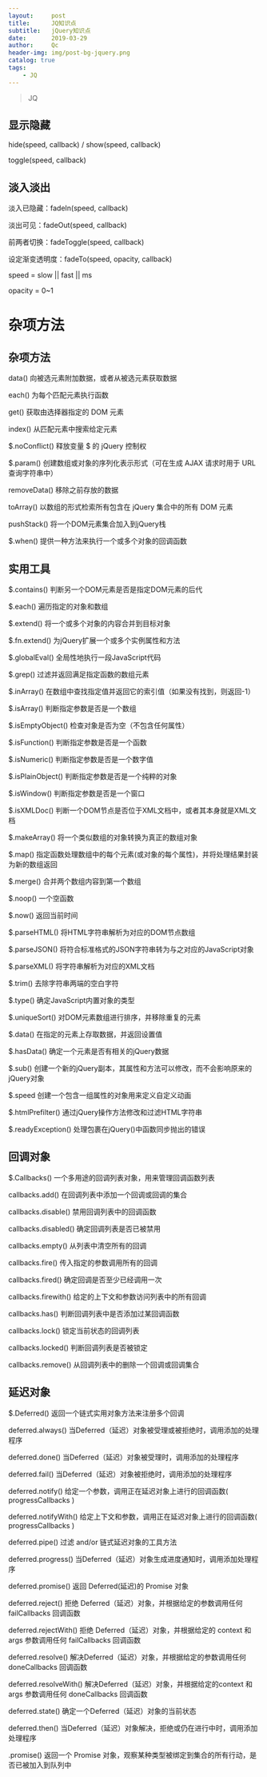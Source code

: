 ```yaml
---
layout:     post
title:      JQ知识点
subtitle:   jQuery知识点
date:       2019-03-29
author:     Qc
header-img: img/post-bg-jquery.png
catalog: true
tags:
    - JQ
---
```


> JQ

## 显示隐藏

hide(speed, callback) / show(speed, callback)

toggle(speed, callback)

## 淡入淡出

淡入已隐藏：fadeIn(speed, callback)

淡出可见：fadeOut(speed, callback)

前两者切换：fadeToggle(speed, callback)

设定渐变透明度：fadeTo(speed, opacity, callback)

speed = slow || fast || ms

opacity = 0~1

# 杂项方法

## 杂项方法

data()	向被选元素附加数据，或者从被选元素获取数据

each()	为每个匹配元素执行函数

get()	获取由选择器指定的 DOM 元素

index()	从匹配元素中搜索给定元素

$.noConflict()	释放变量 $ 的 jQuery 控制权

$.param()	创建数组或对象的序列化表示形式（可在生成 AJAX 请求时用于 URL 查询字符串中）

removeData()	移除之前存放的数据

toArray()	以数组的形式检索所有包含在 jQuery 集合中的所有 DOM 元素

pushStack()	将一个DOM元素集合加入到jQuery栈

$.when()	提供一种方法来执行一个或多个对象的回调函数

## 实用工具

$.contains()	判断另一个DOM元素是否是指定DOM元素的后代

$.each()	遍历指定的对象和数组

$.extend()	将一个或多个对象的内容合并到目标对象

$.fn.extend()	为jQuery扩展一个或多个实例属性和方法

$.globalEval()	全局性地执行一段JavaScript代码

$.grep()	过滤并返回满足指定函数的数组元素

$.inArray()	在数组中查找指定值并返回它的索引值（如果没有找到，则返回-1）

$.isArray()	判断指定参数是否是一个数组

$.isEmptyObject()	检查对象是否为空（不包含任何属性）

$.isFunction()	判断指定参数是否是一个函数

$.isNumeric()	判断指定参数是否是一个数字值

$.isPlainObject()	判断指定参数是否是一个纯粹的对象

$.isWindow()	判断指定参数是否是一个窗口

$.isXMLDoc()	判断一个DOM节点是否位于XML文档中，或者其本身就是XML文档

$.makeArray()	将一个类似数组的对象转换为真正的数组对象

$.map()	指定函数处理数组中的每个元素(或对象的每个属性)，并将处理结果封装为新的数组返回

$.merge()	合并两个数组内容到第一个数组

$.noop()	一个空函数

$.now()	返回当前时间

$.parseHTML()	将HTML字符串解析为对应的DOM节点数组

$.parseJSON()	将符合标准格式的JSON字符串转为与之对应的JavaScript对象

$.parseXML()	将字符串解析为对应的XML文档

$.trim()	去除字符串两端的空白字符

$.type()	确定JavaScript内置对象的类型

$.uniqueSort()	对DOM元素数组进行排序，并移除重复的元素

$.data()	在指定的元素上存取数据，并返回设置值

$.hasData()	确定一个元素是否有相关的jQuery数据

$.sub()	创建一个新的jQuery副本，其属性和方法可以修改，而不会影响原来的jQuery对象

$.speed	创建一个包含一组属性的对象用来定义自定义动画

$.htmlPrefilter()	通过jQuery操作方法修改和过滤HTML字符串

$.readyException()	处理包裹在jQuery()中函数同步抛出的错误

## 回调对象

$.Callbacks()	一个多用途的回调列表对象，用来管理回调函数列表

callbacks.add()	在回调列表中添加一个回调或回调的集合

callbacks.disable()	禁用回调列表中的回调函数

callbacks.disabled()	确定回调列表是否已被禁用

callbacks.empty()	从列表中清空所有的回调

callbacks.fire()	传入指定的参数调用所有的回调

callbacks.fired()	确定回调是否至少已经调用一次

callbacks.firewith()	给定的上下文和参数访问列表中的所有回调

callbacks.has()	判断回调列表中是否添加过某回调函数

callbacks.lock()	锁定当前状态的回调列表

callbacks.locked()	判断回调列表是否被锁定

callbacks.remove()	从回调列表中的删除一个回调或回调集合

## 延迟对象

$.Deferred()	返回一个链式实用对象方法来注册多个回调

deferred.always()	当Deferred（延迟）对象被受理或被拒绝时，调用添加的处理程序

deferred.done()	当Deferred（延迟）对象被受理时，调用添加的处理程序

deferred.fail()	当Deferred（延迟）对象被拒绝时，调用添加的处理程序

deferred.notify()	给定一个参数，调用正在延迟对象上进行的回调函数( progressCallbacks )

deferred.notifyWith()	给定上下文和参数，调用正在延迟对象上进行的回调函数( progressCallbacks )

deferred.pipe()	过滤 and/or 链式延迟对象的工具方法

deferred.progress()	当Deferred（延迟）对象生成进度通知时，调用添加处理程序

deferred.promise()	返回 Deferred(延迟)的 Promise 对象

deferred.reject()	拒绝 Deferred（延迟）对象，并根据给定的参数调用任何 failCallbacks 回调函数

deferred.rejectWith()	拒绝 Deferred（延迟）对象，并根据给定的 context 和 args 参数调用任何 failCallbacks 回调函数

deferred.resolve()	解决Deferred（延迟）对象，并根据给定的参数调用任何 doneCallbacks 回调函数

deferred.resolveWith()	解决Deferred（延迟）对象，并根据给定的context 和 args 参数调用任何 doneCallbacks 回调函数

deferred.state()	确定一个Deferred（延迟）对象的当前状态

deferred.then()	当Deferred（延迟）对象解决，拒绝或仍在进行中时，调用添加处理程序

.promise()	返回一个 Promise 对象，观察某种类型被绑定到集合的所有行动，是否已被加入到队列中